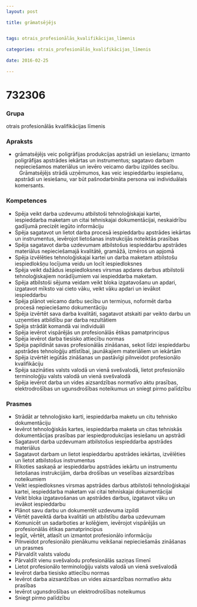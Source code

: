 ```yaml
---
layout: post
    
title: grāmatsējējs

    
tags: otrais_profesionālās_kvalifikācijas_līmenis
    
categories: otrais_profesionālās_kvalifikācijas_līmenis
    
date: 2016-02-25
    
---
```

# 732306

### Grupa
otrais profesionālās kvalifikācijas līmenis


### Apraksts

*  grāmatsējējs veic poligrāfijas produkcijas apstrādi un iesiešanu; izmanto poligrāfijas apstrādes iekārtas un instrumentus; sagatavo darbam nepieciešamos materiālus un ievēro veicamo darbu izpildes secību.     Grāmatsējējs strādā uzņēmumos, kas veic iespieddarbu iespiešanu, apstrādi un iesiešanu, var būt pašnodarbināta persona vai individuālais komersants.

### Kompetences

* Spēja veikt darba uzdevumu atbilstoši tehnoloģiskajai kartei, iespieddarba maketam un citai tehniskajai dokumentācijai, neskaidrību gadījumā precizēt iegūto informāciju
* Spēja sagatavot un lietot darba procesā iespieddarbu apstrādes iekārtas un instrumentus, ievērojot lietošanas instrukcijās noteiktās prasības
* Spēja sagatavot darba uzdevumam atbilstošus iespieddarbu apstrādes materiālus nepieciešamajā kvalitātē, gramāžā, izmēros un apjomā
* Spēja izvēlēties tehnoloģiskajai kartei un darba maketam atbilstošu iespiedlokšņu locījuma veidu un locīt iespiedloksnes
* Spēja veikt dažādus iespiedloksnes virsmas apdares darbus atbilstoši tehnoloģiskajiem norādījumiem vai iespieddarba maketam.
*  Spēja atbilstoši sējuma veidam veikt bloka izgatavošanu un apdari, izgatavot mīksto vai cieto vāku, veikt vāku apdari un ievākot iespieddarbu
* Spēja plānot veicamo darbu secību un termiņus, noformēt darba procesā nepieciešamo dokumentāciju
* Spēja izvērtēt sava darba kvalitāti, sagatavot atskaiti par veikto darbu un uzņemties atbildību par darba rezultātiem
* Spēja strādāt komandā vai individuāli
* Spēja ievērot vispārējās un profesionālās ētikas pamatprincipus
* Spēja ievērot darba tiesisko attiecību normas
* Spēja papildināt savas profesionālās zināšanas, sekot līdzi iespieddarbu apstrādes tehnoloģiju attīstībai, jaunākajiem materiāliem un iekārtām
* Spēja izvērtēt iegūtās zināšanas un pastāvīgi pilnveidot profesionālo kvalifikāciju
* Spēja sazināties valsts valodā un vienā svešvalodā, lietot profesionālo terminoloģiju valsts valodā un vienā svešvalodā
* Spēja ievērot darba un vides aizsardzības normatīvo aktu prasības, elektrodrošības un ugunsdrošības noteikumus un sniegt pirmo palīdzību

### Prasmes 
* Strādāt ar tehnoloģisko karti, iespieddarba maketu un citu tehnisko dokumentāciju
* Ievērot tehnoloģiskās kartes, iespieddarba maketa un citas tehniskās dokumentācijas prasības par iespiedprodukcijas iesiešanu un apstrādi
* Sagatavot darba uzdevumam atbilstošus iespieddarba apstrādes materiālus
* Sagatavot darbam un lietot iespieddarbu apstrādes iekārtas, izvēlēties un lietot atbilstošus instrumentus
* Rīkoties saskaņā ar iespieddarbu apstrādes iekārtu un instrumentu lietošanas instrukcijām, darba drošības un veselības aizsardzības noteikumiem
* Veikt iespiedloksnes virsmas apstrādes darbus atbilstoši tehnoloģiskajai kartei, iespieddarba maketam vai citai tehniskajai dokumentācijai
* Veikt bloka izgatavošanas un apstrādes darbus, izgatavot vāku un ievākot iespieddarbu
* Plānot savu darbu un dokumentēt uzdevuma izpildi
* Vērtēt paveiktā darba kvalitāti un atbilstību darba uzdevumam
* Komunicēt un sadarboties ar kolēģiem, ievērojot vispārējās un profesionālās ētikas pamatprincipus
* Iegūt, vērtēt, atlasīt un izmantot profesionālo informāciju
* Pilnveidot profesionālo pienākumu veikšanai nepieciešamās zināšanas un prasmes
* Pārvaldīt valsts valodu
* Pārvaldīt vienu svešvalodu profesionālās saziņas līmenī
* Lietot profesionālo terminoloģiju valsts valodā un vienā svešvalodā
* Ievērot darba tiesisko attiecību normas
* Ievērot darba aizsardzības un vides aizsardzības normatīvo aktu prasības
* Ievērot ugunsdrošības un elektrodrošības noteikumus
* Sniegt pirmo palīdzību